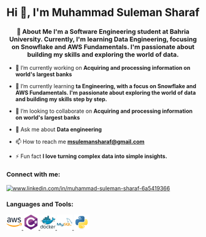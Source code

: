 <h1 align="center">Hi 👋, I'm Muhammad Suleman Sharaf</h1>
<h3 align="center">👋 About Me I'm a Software Engineering student at Bahria University. Currently, I'm learning Data Engineering, focusing on Snowflake and AWS Fundamentals. I'm passionate about building my skills and exploring the world of data.</h3>

- 🔭 I’m currently working on **Acquiring and processing information on world's largest banks**

- 🌱 I’m currently learning **ta Engineering, with a focus on Snowflake and AWS Fundamentals. I'm passionate about exploring the world of data and building my skills step by step.**

- 👯 I’m looking to collaborate on **Acquiring and processing information on world's largest banks**

- 💬 Ask me about **Data engineering**

- 📫 How to reach me **msulemansharaf@gmail.com**

- ⚡ Fun fact **I love turning complex data into simple insights.**

<h3 align="left">Connect with me:</h3>
<p align="left">
<a href="https://linkedin.com/in/www.linkedin.com/in/muhammad-suleman-sharaf-6a5419366" target="blank"><img align="center" src="https://raw.githubusercontent.com/rahuldkjain/github-profile-readme-generator/master/src/images/icons/Social/linked-in-alt.svg" alt="www.linkedin.com/in/muhammad-suleman-sharaf-6a5419366" height="30" width="40" /></a>
</p>

<h3 align="left">Languages and Tools:</h3>
<p align="left"> <a href="https://aws.amazon.com" target="_blank" rel="noreferrer"> <img src="https://raw.githubusercontent.com/devicons/devicon/master/icons/amazonwebservices/amazonwebservices-original-wordmark.svg" alt="aws" width="40" height="40"/> </a> <a href="https://www.w3schools.com/cs/" target="_blank" rel="noreferrer"> <img src="https://raw.githubusercontent.com/devicons/devicon/master/icons/csharp/csharp-original.svg" alt="csharp" width="40" height="40"/> </a> <a href="https://www.docker.com/" target="_blank" rel="noreferrer"> <img src="https://raw.githubusercontent.com/devicons/devicon/master/icons/docker/docker-original-wordmark.svg" alt="docker" width="40" height="40"/> </a> <a href="https://www.mysql.com/" target="_blank" rel="noreferrer"> <img src="https://raw.githubusercontent.com/devicons/devicon/master/icons/mysql/mysql-original-wordmark.svg" alt="mysql" width="40" height="40"/> </a> <a href="https://www.python.org" target="_blank" rel="noreferrer"> <img src="https://raw.githubusercontent.com/devicons/devicon/master/icons/python/python-original.svg" alt="python" width="40" height="40"/> </a> </p>
